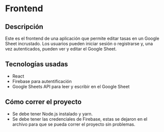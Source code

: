# Frontend 

## Descripción
Este es el frontend de una aplicación que permite editar tasas en un Google Sheet incrustado. Los usuarios pueden iniciar sesión o registrarse y, una vez autenticados, pueden ver y editar el Google Sheet.

## Tecnologías usadas
- React
- Firebase para autentificación
- Google Sheets API para leer y escribir en el Google Sheet

## Cómo correr el proyecto
- Se debe tener Node.js instalado y yarn. 
- Se debe tener las credenciales de Firebase, estas se dejaron en el archivo para que se pueda correr el proyecto sin problemas.